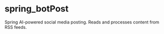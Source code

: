 # spring_botPost
Spring AI-powered social media posting. Reads and processes content from RSS feeds.
